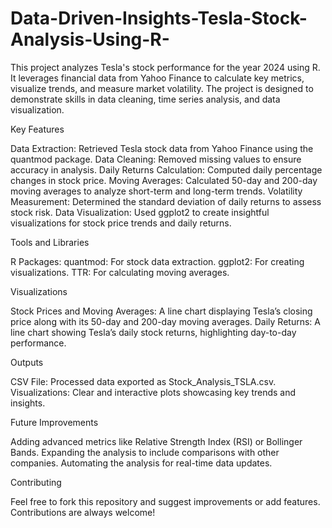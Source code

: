 # Data-Driven-Insights-Tesla-Stock-Analysis-Using-R-
This project analyzes Tesla's stock performance for the year 2024 using R. It leverages financial data from Yahoo Finance to calculate key metrics, visualize trends, and measure market volatility. The project is designed to demonstrate skills in data cleaning, time series analysis, and data visualization.


Key Features

Data Extraction: Retrieved Tesla stock data from Yahoo Finance using the quantmod package.
Data Cleaning: Removed missing values to ensure accuracy in analysis.
Daily Returns Calculation: Computed daily percentage changes in stock price.
Moving Averages: Calculated 50-day and 200-day moving averages to analyze short-term and long-term trends.
Volatility Measurement: Determined the standard deviation of daily returns to assess stock risk.
Data Visualization: Used ggplot2 to create insightful visualizations for stock price trends and daily returns.


Tools and Libraries

R Packages:
quantmod: For stock data extraction.
ggplot2: For creating visualizations.
TTR: For calculating moving averages.


Visualizations

Stock Prices and Moving Averages: A line chart displaying Tesla’s closing price along with its 50-day and 200-day moving averages.
Daily Returns: A line chart showing Tesla’s daily stock returns, highlighting day-to-day performance.


Outputs

CSV File: Processed data exported as Stock_Analysis_TSLA.csv.
Visualizations: Clear and interactive plots showcasing key trends and insights.



Future Improvements

Adding advanced metrics like Relative Strength Index (RSI) or Bollinger Bands.
Expanding the analysis to include comparisons with other companies.
Automating the analysis for real-time data updates.


Contributing

Feel free to fork this repository and suggest improvements or add features. Contributions are always welcome!


